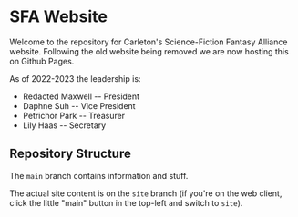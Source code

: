 # SFA Website

Welcome to the repository for Carleton's Science-Fiction Fantasy Alliance website. Following the old website being removed we are now hosting this on Github Pages.

As of 2022-2023 the leadership is:
- Redacted Maxwell -- President
- Daphne Suh -- Vice President
- Petrichor Park -- Treasurer
- Lily Haas -- Secretary

## Repository Structure

The `main` branch contains information and stuff.

The actual site content is on the `site` branch (if you're on the web client, click the little "main" button in the top-left and switch to `site`).

